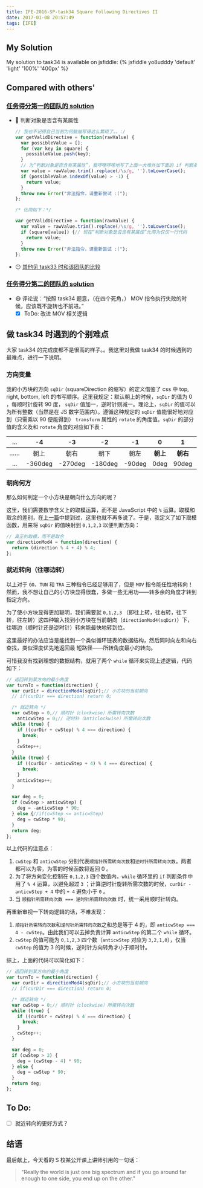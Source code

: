 ```yaml
---
title: IFE-2016-SP-task34 Square Following Directives II
date: 2017-01-08 20:57:49
tags: [IFE]
---
```


## My Solution

My solution to task34 is available on jsfiddle: 
{% jsfiddle yo8udddy 'default' 'light' '100%' '400px' %}

<!-- more -->

## Compared with others'

### [任务得分第一的团队的 solution](http://ife.baidu.com/2016/review/detail?workId=2118)

* :ribbon: 判断对象是否含有某属性 
    
    ```javascript
    // 我也不记得自己当初为何脑抽写得这么繁琐了。。:/
    var getValidDirective = function(rawValue) {
      var possibleValue = [];
      for (var key in square) {
        possibleValue.push(key);
      }
      // 为“判断对象是否含有某属性”，我啰哩啰嗦地写了上面一大堆外加下面的 if 判断条件 :/
      var value = rawValue.trim().replace(/\s/g, '').toLowerCase();
      if (possibleValue.indexOf(value) > -1) {
        return value;
      }
      throw new Error("非法指令，请重新尝试 :(");
    };

    /* 化简如下：*/

    var getValidDirective = function(rawValue) {
      var value = rawValue.trim().replace(/\s/g, '').toLowerCase();
      if (square[value]) {// 现在“判断对象是否含有某属性”化简为仅仅一行代码
        return value;
      }
      throw new Error("非法指令，请重新尝试 :(");
    };
    ```

* :no_mouth: [其他见 task33 时和该团队的比较](http://baishusama.github.io/2017/01/07/IFE-2016-SP-task33/#任务得分第三的团队的-solution)

### [任务得分第二的团队的 solution](http://ife.baidu.com/2016/review/detail?workId=8025)

* :mask: 评论说：“按照 task34 题意，（在四个死角，） MOV 指令执行失败的时候，应该既不旋转也不前进。”
    - [x] ToDo: 改进 MOV 相关逻辑

## 做 task34 时遇到的个别难点

大家 task34 的完成度都不是很高的样子。。我这里对我做 task34 的时候遇到的最难点，进行一下说明。

### 方向变量

我的小方块的方向 `sqDir` (squareDirection 的缩写）的定义借鉴了 css 中 top, right, bottom, left 的书写顺序。这里我规定：默认朝上的时候，`sqDir` 的值为 0 ，每顺时针旋转 90 度， `sqDir` 值加一，逆时针则减一。理论上，`sqDir` 的值可以为所有整数（当然是在 JS 数字范围内）。遵循这种规定的 `sqDir` 值能很好地对应到（只需乘以 90 便能得到） `transform` 属性的 `rotate` 的角度值。`sqDir` 的部分值的含义及和 `rotate` 角度的对应如下表：

| ... |  -4 |  -3 |  -2 |  -1 |**0**|**1**|**2**|**3**|  4  | ... |
|:---:|:---:|:---:|:---:|:---:|:---:|:---:|:---:|:---:|:---:|:---:|
| …… | 朝上 | 朝右 | 朝下 | 朝左 |**朝上**|**朝右**|**朝下**|**朝左**| 朝上 | …… |
|...|-360deg|-270deg|-180deg|-90deg|0deg|90deg|180deg|270deg|360deg| ... |

### 朝向何方

那么如何判定一个小方块是朝向什么方向的呢？

这里，我们需要数学含义上的取模运算，而不是 JavaScript 中的 `%` 运算。取模和取余的差别，在[上一篇](http://baishusama.github.io/2017/01/07/IFE-2016-SP-task33/)中提到过，这里也就不再多说了。于是，我定义了如下取模函数，用来将 `sqDir` 的值映射到 `0,1,2,3` 以便判断方向：

```javascript
// 真正的取模，而不是取余
var directionMod4 = function(direction) {
  return (direction % 4 + 4) % 4;
};
```

### 就近转向（往哪边转）

以上对于 `GO`、`TUN` 和 `TRA` 三种指令已经足够用了，但是 `MOV` 指令能任性地转向！然而，我不想让自己的小方块显得很蠢，多做一些无用功——转多余的角度才转到指定方向。

为了使小方块显得更加聪明，我们需要就 `0,1,2,3` （即往上转，往右转，往下转，往左转）这四种输入找到小方块在当前朝向（`directionMod4(sqDir)`）下，往哪边（顺时针还是逆时针）转向能最快地转到位。

这里最好的办法应当是能找到一个类似循环链表的数据结构，然后同时向左和向右查找，类似深度优先地返回最
短路径——所转角度最小的转向。

可惜我没有找到理想的数据结构，就用了两个 `while` 循环来实现上述逻辑，代码如下：

```javascript
// 返回转到某方向的最小角度
var turnTo = function(direction) {
  var curDir = directionMod4(sqDir);// 小方块的当前朝向
  // if(curDir === direction) return 0;

  /* 就近转向 */
  var cwStep = 0,// 顺时针（clockwise）所需转向次数
    anticwStep = 0;// 逆时针（anticlockwise）所需转向次数
  while (true) {
    if ((curDir + cwStep) % 4 === direction) {
      break;
    }
    cwStep++;
  }
  while (true) {
    if ((curDir - anticwStep + 4) % 4 === direction) {
      break;
    }
    anticwStep++;
  }

  var deg = 0;
  if (cwStep > anticwStep) {
    deg = -anticwStep * 90;
  } else {//if(cwStep <= anticwStep)
    deg = cwStep * 90;
  }
  return deg;
};
```

以上代码的注意点：

1. `cwStep` 和 `anticwStep` 分别代表`顺指针所需转向次数`和`逆时针所需转向次数`。两者都可以为零，为零的时候函数将返回 0 。
2. 为了将方向变化控制在 `0,1,2,3` 四个数值内，`while` 循环里的 `if` 判断条件中用了 `% 4` 运算，以避免超过 `3` ；计算逆时针旋转所需次数的时候，`curDir - anticwStep + 4` 中的 `+ 4` 避免小于 `0` 。
3. 当 `顺指针所需转向次数 === 逆时针所需转向次数` 时，统一采用顺时针转向。

再重新审视一下转向逻辑的话，不难发现：

1. `顺指针所需转向次数`和`逆时针所需转向次数`之和总是等于 4 的，即 `anticwStep === 4 - cwStep`。由此我们可以去掉负责计算 `anticwStep` 的第二个 `while` 循环。
2. `cwStep` 的值可能为 `0,1,2,3` 四个数（`anticwStep` 对应为 `3,2,1,0`），仅当 `cwStep` 的值为 3 的时候，逆时针方向转角才小于顺时针。

综上，上面的代码可以简化如下：

```javascript
// 返回转到某方向的最小角度
var turnTo = function(direction) {
  var curDir = directionMod4(sqDir);// 小方块的当前朝向
  // if(curDir === direction) return 0;

  /* 就近转向 */
  var cwStep = 0;// 顺时针（clockwise）所需转向次数
  while (true) {
    if ((curDir + cwStep) % 4 === direction) {
      break;
    }
    cwStep++;
  }

  var deg = 0;
  if (cwStep > 2) {
    deg = (cwStep - 4) * 90;
  } else {
    deg = cwStep * 90;
  }
  return deg;
};
```

## To Do:

- [ ] 就近转向的更好方式？

## 结语

最后献上，今天看的 S 校某公开课上讲师引用的一句话：

> "Really the world is just one big spectrum and if you go around far enough to one side, you end up on the other."